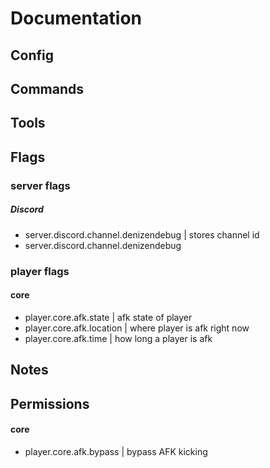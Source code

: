 # Documentation

## Config

## Commands

## Tools

## Flags

### server flags

##### Discord

- server.discord.channel.denizendebug | stores channel id
- server.discord.channel.denizendebug

### player flags

#### core

- player.core.afk.state | afk state of player
- player.core.afk.location | where player is afk right now
- player.core.afk.time | how long a player is afk


## Notes

## Permissions

#### core

- player.core.afk.bypass | bypass AFK kicking

